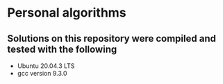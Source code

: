 #	Personal algorithms

## Solutions on this repository were compiled and tested with the following
- Ubuntu 20.04.3 LTS
- gcc version 9.3.0
